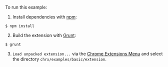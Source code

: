 To run this example:

1. Install dependencies with [npm](https://npmjs.org/):

```
$ npm install
```

2. Build the extension with [Grunt](http://gruntjs.com/):

```
$ grunt
```

3. `Load unpacked extension...` via the [Chrome Extensions Menu](chrome://extensions/) and select the directory `chrx/examples/basic/extension`.
